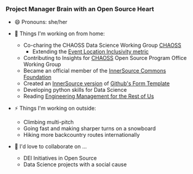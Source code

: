 ### Project Manager Brain with an Open Source Heart

- 😄 Pronouns: she/her

- 🔭 Things I'm working on from home: 
  - Co-charing the CHAOSS Data Science Working Group [CHAOSS](https://chaoss.community/) 
    - Extending the [Event Location Inclusivity metric](https://chaoss.community/kb/metric-event-location-inclusivity/)
  - Contributing to Insights for [CHAOSS](https://chaoss.community/) Open Source Program Office Working Group
  - Became an official member of the [InnerSource Commons Foundation](https://innersourcecommons.org/about/members/#:~:text=The%20InnerSource%20Commons%20is%20a,nominated%20by%20a%20current%20Member.)
  - Created an [InnerSource version](https://github.com/InnerSourceCommons/repo-template) of [Github's Form Template](https://github.com/github/form-templates)
  - Developing python skills for Data Science
  - Reading [Engineering Management for the Rest of Us](https://www.engmanagement.dev/)

- ⚡ Things I'm working on outside:
  -  Climbing multi-pitch
  -  Going fast and making sharper turns on a snowboard
  -  Hiking more backcountry routes internationally 

- 👯 I'd love to collaborate on ...
  - DEI Initiatives in Open Source 
  - Data Science projects with a social cause 
